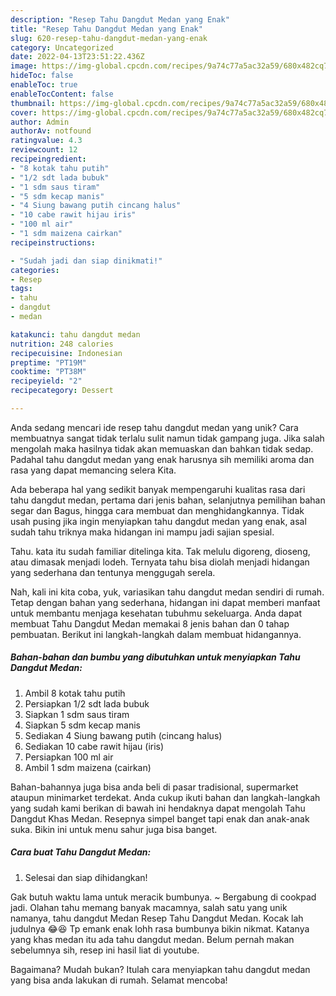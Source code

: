 ```yaml
---
description: "Resep Tahu Dangdut Medan yang Enak"
title: "Resep Tahu Dangdut Medan yang Enak"
slug: 620-resep-tahu-dangdut-medan-yang-enak
category: Uncategorized
date: 2022-04-13T23:51:22.436Z
image: https://img-global.cpcdn.com/recipes/9a74c77a5ac32a59/680x482cq70/tahu-dangdut-medan-foto-resep-utama.jpg
hideToc: false
enableToc: true
enableTocContent: false
thumbnail: https://img-global.cpcdn.com/recipes/9a74c77a5ac32a59/680x482cq70/tahu-dangdut-medan-foto-resep-utama.jpg
cover: https://img-global.cpcdn.com/recipes/9a74c77a5ac32a59/680x482cq70/tahu-dangdut-medan-foto-resep-utama.jpg
author: Admin
authorAv: notfound
ratingvalue: 4.3
reviewcount: 12
recipeingredient:
- "8 kotak tahu putih"
- "1/2 sdt lada bubuk"
- "1 sdm saus tiram"
- "5 sdm kecap manis"
- "4 Siung bawang putih cincang halus"
- "10 cabe rawit hijau iris"
- "100 ml air"
- "1 sdm maizena cairkan"
recipeinstructions:

- "Sudah jadi dan siap dinikmati!"
categories:
- Resep
tags:
- tahu
- dangdut
- medan

katakunci: tahu dangdut medan 
nutrition: 248 calories
recipecuisine: Indonesian
preptime: "PT19M"
cooktime: "PT38M"
recipeyield: "2"
recipecategory: Dessert

---
```





Anda sedang mencari ide resep tahu dangdut medan yang unik? Cara membuatnya sangat tidak terlalu sulit namun tidak gampang juga. Jika salah mengolah maka hasilnya tidak akan memuaskan dan bahkan tidak sedap. Padahal tahu dangdut medan yang enak harusnya sih memiliki aroma dan rasa yang dapat memancing selera Kita.





Ada beberapa hal yang sedikit banyak mempengaruhi kualitas rasa dari tahu dangdut medan, pertama dari jenis bahan, selanjutnya pemilihan bahan segar dan Bagus, hingga cara membuat dan menghidangkannya. Tidak usah pusing jika ingin menyiapkan tahu dangdut medan yang enak,      asal sudah tahu triknya maka hidangan ini mampu jadi sajian spesial.














Tahu. kata itu sudah familiar ditelinga kita. Tak melulu digoreng, dioseng, atau dimasak menjadi lodeh. Ternyata tahu bisa diolah menjadi hidangan yang sederhana dan tentunya menggugah serela.






Nah, kali ini kita coba, yuk, variasikan tahu dangdut medan sendiri di rumah. Tetap dengan bahan yang sederhana, hidangan ini dapat memberi manfaat untuk membantu menjaga kesehatan tubuhmu sekeluarga. Anda dapat membuat Tahu Dangdut Medan memakai 8 jenis bahan dan 0 tahap pembuatan. Berikut ini langkah-langkah dalam membuat hidangannya.

<!--inarticleads1-->

##### Bahan-bahan dan bumbu yang dibutuhkan untuk menyiapkan Tahu Dangdut Medan:

1. Ambil 8 kotak tahu putih
1. Persiapkan 1/2 sdt lada bubuk
1. Siapkan 1 sdm saus tiram
1. Siapkan 5 sdm kecap manis
1. Sediakan 4 Siung bawang putih (cincang halus)
1. Sediakan 10 cabe rawit hijau (iris)
1. Persiapkan 100 ml air
1. Ambil 1 sdm maizena (cairkan)


Bahan-bahannya juga bisa anda beli di pasar tradisional, supermarket ataupun minimarket terdekat. Anda cukup ikuti bahan dan langkah-langkah yang sudah kami berikan di bawah ini hendaknya dapat mengolah Tahu Dangdut Khas Medan. Resepnya simpel banget tapi enak dan anak-anak suka. Bikin ini untuk menu sahur juga bisa banget. 

<!--inarticleads2-->

##### Cara buat Tahu Dangdut Medan:


1. Selesai dan siap dihidangkan!

Gak butuh waktu lama untuk meracik bumbunya. ~ Bergabung di cookpad jadi. Olahan tahu memang banyak macamnya, salah satu yang unik namanya, tahu dangdut Medan Resep Tahu Dangdut Medan. Kocak lah judulnya 😂😆 Tp emank enak lohh rasa bumbunya bikin nikmat. Katanya yang khas medan itu ada tahu dangdut medan. Belum pernah makan sebelumnya sih, resep ini hasil liat di youtube. 

Bagaimana? Mudah bukan? Itulah cara menyiapkan tahu dangdut medan yang bisa anda lakukan di rumah. Selamat mencoba!
